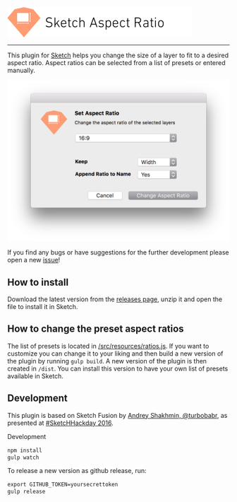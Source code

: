 <img src="images/sketch-aspect-ratio.png" width="418" alt ="Sketch Aspect Ratio">
<hr />

This plugin for [Sketch](https://www.sketchapp.com) helps you change the size of a layer to fit to a desired aspect ratio. Aspect ratios can be selected from a list of presets or entered manually.

<img src="images/set-aspect-ratio-dialog.png" width="535" alt ="Sketch Aspect Ratio Dialog">

If you find any bugs or have suggestions for the further development please open a new [issue](https://github.com/preciousforever/sketch-aspect-ratio/issues)!

## How to install

Download the latest version from the [releases page](https://github.com/preciousforever/sketch-aspect-ratio/releases), unzip it and open the file to install it in Sketch.

## How to change the preset aspect ratios

The list of presets is located in [/src/resources/ratios.js](/resources/ratios.js). If you want to customize you can change it to your liking and then build a new version of the plugin by running `gulp build`. A new version of the plugin is then created in `/dist`. You can install this version to have your own list of presets available in Sketch.

## Development

This plugin is based on Sketch Fusion by [Andrey Shakhmin, @turbobabr](https://github.com/turbobabr), as presented at [#SketcHHackday 2016](http://designtoolshackday.com).

Development

```
npm install
gulp watch
```

To release a new version as github release, run:

```
export GITHUB_TOKEN=yoursecrettoken
gulp release
```
